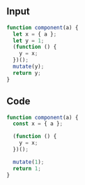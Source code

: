 
## Input

```javascript
function component(a) {
  let x = { a };
  let y = 1;
  (function () {
    y = x;
  })();
  mutate(y);
  return y;
}

```

## Code

```javascript
function component(a) {
  const x = { a };

  (function () {
    y = x;
  })();

  mutate(1);
  return 1;
}

```
      